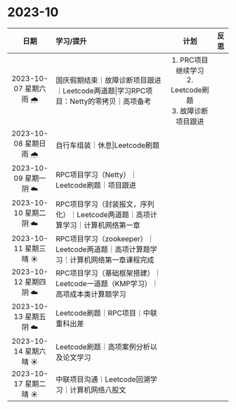 # 2023-10

|           日期           | 学习/提升                                                    |                             计划                             | 反思 |
| :----------------------: | :----------------------------------------------------------- | :----------------------------------------------------------: | :--: |
| 2023-10-07 星期六  雨  🌧️ | 国庆假期结束｜故障诊断项目跟进｜Leetcode两道题\|学习RPC项目：Netty的零拷贝｜高项备考 | 1. PRC项目继续学习<br>2. Leetcode刷题<br>3. 故障诊断项目跟进<br> |      |
| 2023-10-08 星期日  雨  🌧️ | 自行车组装｜休息\|Leetcode刷题                               |                                                              |      |
| 2023-10-09 星期一  阴  ☁️ | RPC项目学习（Netty）｜Leetcode刷题｜项目跟进                 |                                                              |      |
| 2023-10-10 星期二  阴  ☁️ | RPC项目学习（封装报文，序列化）｜Leetcode两道题｜高项计算学习｜计算机网络第一章 |                                                              |      |
| 2023-10-11 星期三  晴 ☀️  | RPC项目学习（zookeeper）｜Leetcode两道题｜高项计算题学习｜计算机网络第一章课程完成 |                                                              |      |
| 2023-10-12 星期四  阴  ☁️ | RPC项目学习（基础框架搭建）｜Leetcode一道题（KMP学习）｜高项成本类计算题学习 |                                                              |      |
| 2023-10-13 星期五  阴  ☁️ | Leetcode刷题｜RPC项目｜中联重科出差                          |                                                              |      |
| 2023-10-14 星期六  晴 ☀️  | Leetcode刷题｜高项案例分析以及论文学习                       |                                                              |      |
| 2023-10-17 星期二  晴 ☀️  | 中联项目沟通｜Leetcode回溯学习｜计算机网络八股文             |                                                              |      |



